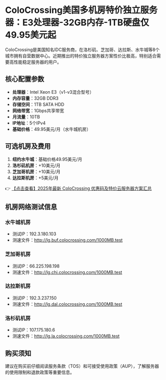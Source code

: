 # ColoCrossing美国多机房特价独立服务器：E3处理器-32GB内存-1TB硬盘仅49.95美元起

ColoCrossing是美国知名IDC服务商，在洛杉矶、芝加哥、达拉斯、水牛城等8个城市拥有自营数据中心。近期推出的特价独立服务器方案性价比极高，特别适合需要高性能稳定服务器的用户。

## 核心配置参数

- **处理器**：Intel Xeon E3（v1-v3混合型号）
- **内存容量**：32GB DDR3
- **存储空间**：1TB SATA HDD
- **网络带宽**：1Gbps共享带宽
- **月流量**：10TB
- **IP地址**：5个IPv4
- **基础价格**：49.95美元/月（水牛城机房）

## 可选机房及费用

1. **纽约水牛城**：基础价格49.95美元/月
2. **洛杉矶机房**：+10美元/月
3. **芝加哥机房**：+10美元/月
4. **达拉斯机房**：+5美元/月

👉 [【点击查看】2025年最新 ColoCrossing 优惠码及特价云服务器方案汇总](https://bit.ly/ColoCrossing)

## 机房网络测试信息

### 水牛城机房
- 测试IP：192.3.180.103
- 测速文件：http://lg.buf.colocrossing.com/1000MB.test

### 芝加哥机房
- 测试IP：66.225.198.198
- 测速文件：http://lg.chi.colocrossing.com/1000MB.test

### 达拉斯机房
- 测试IP：192.3.237.150
- 测速文件：http://lg.dal.colocrossing.com/1000MB.test

### 洛杉矶机房
- 测试IP：107.175.180.6
- 测速文件：http://lg.la.colocrossing.com/1000MB.test

## 购买须知

建议在购买前仔细阅读服务条款（TOS）和可接受使用政策（AUP），了解服务器的使用限制和退款政策等重要信息。